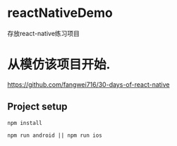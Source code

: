# reactNativeDemo
存放react-native练习项目

# 从模仿该项目开始.
https://github.com/fangwei716/30-days-of-react-native

## Project setup
```
npm install

npm run android || npm run ios
```